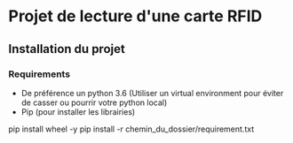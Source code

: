 # Projet de lecture d'une carte RFID

## Installation du projet
### Requirements
- De préférence un python 3.6 (Utiliser un virtual environment pour éviter de casser ou pourrir votre python local)
- Pip (pour installer les librairies)

pip install wheel -y
pip install -r chemin_du_dossier/requirement.txt


